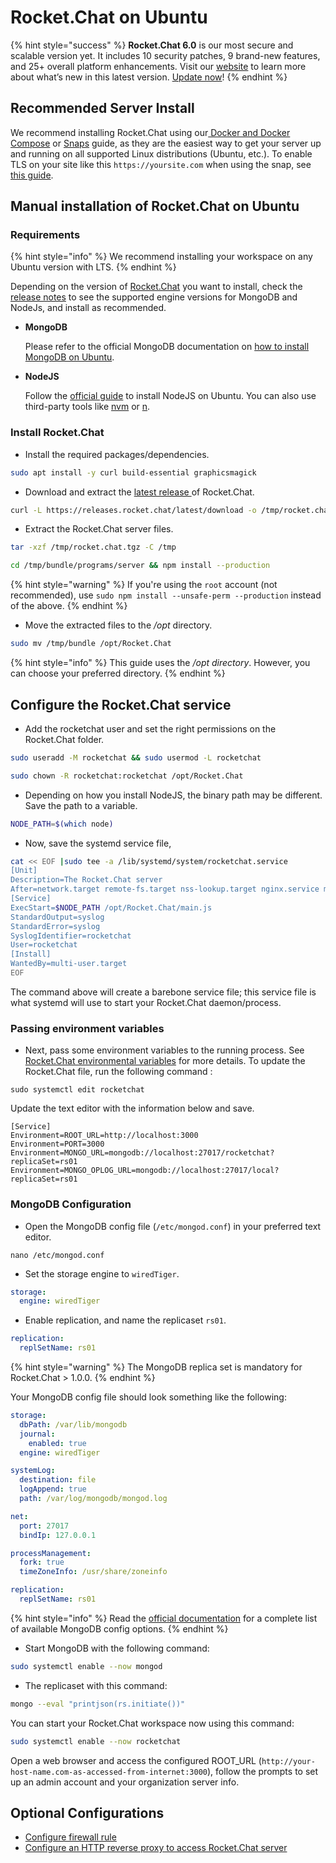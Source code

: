 # Rocket.Chat on Ubuntu

{% hint style="success" %}
**Rocket.Chat 6.0** is our most secure and scalable version yet. It includes 10 security patches, 9 brand-new features, and 25+ overall platform enhancements. Visit our [website](https://www.rocket.chat/six) to learn more about what’s new in this latest version. [Update now](https://docs.rocket.chat/deploy/updating-rocket.chat)!
{% endhint %}

## Recommended Server Install

We recommend installing Rocket.Chat using our[ Docker and Docker Compose](../../../docker-and-docker-compose.md) or [Snaps](../../../snaps.md) guide, as they are the easiest way to get your server up and running on all supported Linux distributions (Ubuntu, etc.). To enable TLS on your site like this `https://yoursite.com` when using the snap, see [this guide](broken-reference).

## Manual installation of Rocket.Chat on Ubuntu

### Requirements

{% hint style="info" %}
We recommend installing your workspace on any Ubuntu version with LTS.
{% endhint %}

Depending on the version of [Rocket.Chat](https://rocket.chat/) you want to install, check the [release notes](https://github.com/RocketChat/Rocket.Chat/releases) to see the supported engine versions for MongoDB and NodeJs, and install as recommended.&#x20;

*   **MongoDB**

    Please refer to the official MongoDB documentation on [how to install MongoDB on Ubuntu](https://www.mongodb.com/docs/manual/tutorial/install-mongodb-on-ubuntu/).&#x20;
*   **NodeJS**

    Follow the [official guide](https://github.com/nodesource/distributions/blob/master/README.md#debinstall) to install NodeJS on Ubuntu. You can also use third-party tools like [nvm](https://github.com/nvm-sh/nvm#installing-and-updating) or [n](https://www.npmjs.com/package/n).

### Install Rocket.Chat

* Install the required packages/dependencies.

```bash
sudo apt install -y curl build-essential graphicsmagick
```

* Download and extract the [latest release ](https://github.com/RocketChat/Rocket.Chat/releases/latest)of Rocket.Chat.

```bash
curl -L https://releases.rocket.chat/latest/download -o /tmp/rocket.chat.tgz
```

* Extract the Rocket.Chat server files.

```bash
tar -xzf /tmp/rocket.chat.tgz -C /tmp
```

```bash
cd /tmp/bundle/programs/server && npm install --production
```

{% hint style="warning" %}
If you're using the `root` account (not recommended), use `sudo npm install --unsafe-perm --production` instead of the above.
{% endhint %}

* Move the extracted files to the _/opt_ directory.

```bash
sudo mv /tmp/bundle /opt/Rocket.Chat
```

{% hint style="info" %}
This guide uses the _/opt directory_. However, you can choose your preferred directory.
{% endhint %}

## Configure the Rocket.Chat service

* Add the rocketchat user and set the right permissions on the Rocket.Chat folder.

```bash
sudo useradd -M rocketchat && sudo usermod -L rocketchat
```

```bash
sudo chown -R rocketchat:rocketchat /opt/Rocket.Chat
```

* Depending on how you install NodeJS, the binary path may be different. Save the path to a variable.

```bash
NODE_PATH=$(which node)
```

* Now, save the systemd service file,

```bash
cat << EOF |sudo tee -a /lib/systemd/system/rocketchat.service
[Unit]
Description=The Rocket.Chat server
After=network.target remote-fs.target nss-lookup.target nginx.service mongod.service
[Service]
ExecStart=$NODE_PATH /opt/Rocket.Chat/main.js
StandardOutput=syslog
StandardError=syslog
SyslogIdentifier=rocketchat
User=rocketchat
[Install]
WantedBy=multi-user.target
EOF
```

The command above will create a barebone service file; this service file is what systemd will use to start your Rocket.Chat daemon/process.

### Passing environment variables

* Next, pass some environment variables to the running process. See  [Rocket.Chat environmental variables](../../../../../setup-and-configure/rocket.chat-environment-configuration/environment-variables.md) for more details. To update the Rocket.Chat file, run the following command :

```
sudo systemctl edit rocketchat
```

Update the text editor with the information below and save.

```
[Service]
Environment=ROOT_URL=http://localhost:3000
Environment=PORT=3000
Environment=MONGO_URL=mongodb://localhost:27017/rocketchat?replicaSet=rs01
Environment=MONGO_OPLOG_URL=mongodb://localhost:27017/local?replicaSet=rs01
```

### MongoDB Configuration

* Open the MongoDB config file (`/etc/mongod.conf`) in your preferred text editor.&#x20;

```
nano /etc/mongod.conf
```

* Set the storage engine to `wiredTiger`.

```yaml
storage:
  engine: wiredTiger
```

* Enable replication, and name the replicaset `rs01`.

```yaml
replication:
  replSetName: rs01
```

{% hint style="warning" %}
The MongoDB replica set is mandatory for Rocket.Chat > 1.0.0.
{% endhint %}

Your MongoDB config file should look something like the following:

```yaml
storage:
  dbPath: /var/lib/mongodb
  journal:
    enabled: true
  engine: wiredTiger

systemLog:
  destination: file
  logAppend: true
  path: /var/log/mongodb/mongod.log

net:
  port: 27017
  bindIp: 127.0.0.1

processManagement:
  fork: true
  timeZoneInfo: /usr/share/zoneinfo

replication:
  replSetName: rs01
```

{% hint style="info" %}
Read the [official documentation](https://docs.mongodb.org/manual/reference/configuration-options/) for a complete list of available MongoDB config options.
{% endhint %}

* Start MongoDB with the following command:

```bash
sudo systemctl enable --now mongod
```

* The replicaset with this command:

```bash
mongo --eval "printjson(rs.initiate())"
```

You can start your Rocket.Chat workspace now using this command:

```bash
sudo systemctl enable --now rocketchat
```

Open a web browser and access the configured ROOT\_URL (`http://your-host-name.com-as-accessed-from-internet:3000`), follow the prompts to set up an admin account and your organization server info.

## Optional Configurations

* [Configure firewall rule](../../../../../setup-and-configure/rocket.chat-environment-configuration/optional-configurations.md)&#x20;
* [Configure an HTTP reverse proxy to access Rocket.Chat server](../../../../../setup-and-configure/rocket.chat-environment-configuration/configuring-ssl-reverse-proxy.md)&#x20;
